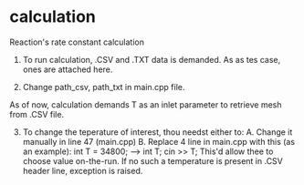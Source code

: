 # calculation
 Reaction's rate constant calculation
 
 1. To run calculation, .CSV and .TXT data is demanded. As as tes case, ones are attached here.
 
 2. Change path_csv, path_txt in main.cpp file.
 
 As of now, calculation demands T as an inlet parameter to retrieve mesh from .CSV file.

3. To change the teperature of interest, thou needst either to:
   A. Change it manually in line 47 (main.cpp)
   B. Replace 4 line in main.cpp with this (as an example):
       int T = 34800; --> int T;
                          cin >> T;
      This'd allow thee to choose value on-the-run.
   If no such a temperature is present in .CSV header line, exception is raised.

